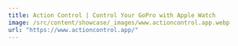 ```yaml
---
title: Action Control | Control Your GoPro with Apple Watch
image: /src/content/showcase/_images/www.actioncontrol.app.webp
url: "https://www.actioncontrol.app/"
---
```

